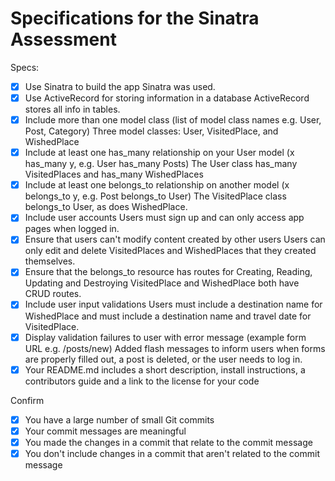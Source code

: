 # Specifications for the Sinatra Assessment

Specs:
- [x] Use Sinatra to build the app
  Sinatra was used.
- [x] Use ActiveRecord for storing information in a database
  ActiveRecord stores all info in tables.
- [x] Include more than one model class (list of model class names e.g. User, Post, Category)
  Three model classes: User, VisitedPlace, and WishedPlace
- [x] Include at least one has_many relationship on your User model (x has_many y, e.g. User has_many Posts)
  The User class has_many VisitedPlaces and has_many WishedPlaces
- [x] Include at least one belongs_to relationship on another model (x belongs_to y, e.g. Post belongs_to User)
  The VisitedPlace class belongs_to User, as does WishedPlace.
- [x] Include user accounts
  Users must sign up and can only access app pages when logged in.
- [x] Ensure that users can't modify content created by other users
  Users can only edit and delete VisitedPlaces and WishedPlaces that they created themselves.
- [x] Ensure that the belongs_to resource has routes for Creating, Reading, Updating and Destroying
  VisitedPlace and WishedPlace both have CRUD routes.
- [x] Include user input validations
  Users must include a destination name for WishedPlace and must include a destination name and travel date for VisitedPlace.
- [x] Display validation failures to user with error message (example form URL e.g. /posts/new)
  Added flash messages to inform users when forms are properly filled out, a post is deleted, or the user needs to log in.
- [x] Your README.md includes a short description, install instructions, a contributors guide and a link to the license for your code

Confirm
- [x] You have a large number of small Git commits
- [x] Your commit messages are meaningful
- [x] You made the changes in a commit that relate to the commit message
- [x] You don't include changes in a commit that aren't related to the commit message
